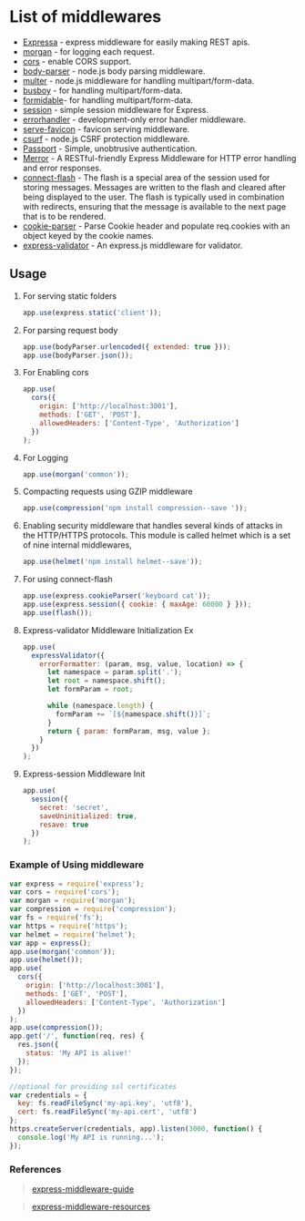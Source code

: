 # List of middlewares

* [Expressa](https://github.com/thomas4019/expressa) - express middleware for easily making REST apis.
* [morgan](https://github.com/expressjs/morgan) - for logging each request.
* [cors](https://github.com/expressjs/cors) - enable CORS support.
* [body-parser](https://github.com/expressjs/body-parser) - node.js body parsing middleware.
* [multer](https://github.com/expressjs/multer) - node.js middleware for handling multipart/form-data.
* [busboy](https://www.npmjs.com/package/busboy) - for handling multipart/form-data.
* [formidable](https://www.npmjs.com/package/formidable)- for handling multipart/form-data.
* [session](https://github.com/expressjs/session) - simple session middleware for Express.
* [errorhandler](https://github.com/expressjs/errorhandler) - development-only error handler middleware.
* [serve-favicon](https://github.com/expressjs/serve-favicon) - favicon serving middleware.
* [csurf](https://github.com/expressjs/csurf) - node.js CSRF protection middleware.
* [Passport](http://www.passportjs.org/) - Simple, unobtrusive authentication.
* [Merror](https://github.com/mamsoudi/merror) - A RESTful-friendly Express Middleware for HTTP error handling and error responses.
* [connect-flash](https://github.com/jaredhanson/connect-flash) - The flash is a special area of the session used for storing messages. Messages are written to the flash and cleared after being displayed to the user. The flash is typically used in combination with redirects, ensuring that the message is available to the next page that is to be rendered.
* [cookie-parser](https://github.com/expressjs/cookie-parser) - Parse Cookie header and populate req.cookies with an object keyed by the cookie names.
* [express-validator](https://github.com/ctavan/express-validator) - An express.js middleware for validator.

## Usage

1. For serving static folders

   ```javascript
   app.use(express.static('client'));
   ```

2. For parsing request body

   ```javascript
   app.use(bodyParser.urlencoded({ extended: true }));
   app.use(bodyParser.json());
   ```

3. For Enabling cors

   ```javascript
   app.use(
     cors({
       origin: ['http://localhost:3001'],
       methods: ['GET', 'POST'],
       allowedHeaders: ['Content-Type', 'Authorization']
     })
   );
   ```

4. For Logging

   ```javascript
   app.use(morgan('common'));
   ```

5. Compacting requests using GZIP middleware

   ```javascript
   app.use(compression('npm install compression--save '));
   ```

6. Enabling security middleware that handles several kinds of attacks in the HTTP/HTTPS protocols. This module is called helmet which is a set of nine internal middlewares,

   ```javascript
   app.use(helmet('npm install helmet--save'));
   ```

7. For using connect-flash

   ```javascript
   app.use(express.cookieParser('keyboard cat'));
   app.use(express.session({ cookie: { maxAge: 60000 } }));
   app.use(flash());
   ```

8. Express-validator Middleware Initialization Ex

   ```javascript
   app.use(
     expressValidator({
       errorFormatter: (param, msg, value, location) => {
         let namespace = param.split('.');
         let root = namespace.shift();
         let formParam = root;

         while (namespace.length) {
           formParam += `[${namespace.shift()}]`;
         }
         return { param: formParam, msg, value };
       }
     })
   );
   ```

9. Express-session Middleware Init
   ```javascript
   app.use(
     session({
       secret: 'secret',
       saveUninitialized: true,
       resave: true
     })
   );
   ```

### Example of Using middleware

```javascript
var express = require('express');
var cors = require('cors');
var morgan = require('morgan');
var compression = require('compression');
var fs = require('fs');
var https = require('https');
var helmet = require('helmet');
var app = express();
app.use(morgan('common'));
app.use(helmet());
app.use(
  cors({
    origin: ['http://localhost:3001'],
    methods: ['GET', 'POST'],
    allowedHeaders: ['Content-Type', 'Authorization']
  })
);
app.use(compression());
app.get('/', function(req, res) {
  res.json({
    status: 'My API is alive!'
  });
});

//optional for providing ssl certificates
var credentials = {
  key: fs.readFileSync('my-api.key', 'utf8'),
  cert: fs.readFileSync('my-api.cert', 'utf8')
};
https.createServer(credentials, app).listen(3000, function() {
  console.log('My API is running...');
});
```

### References

> [express-middleware-guide](https://expressjs.com/en/guide/using-middleware.html)

> [express-middleware-resources](https://expressjs.com/en/resources/middleware.html)
